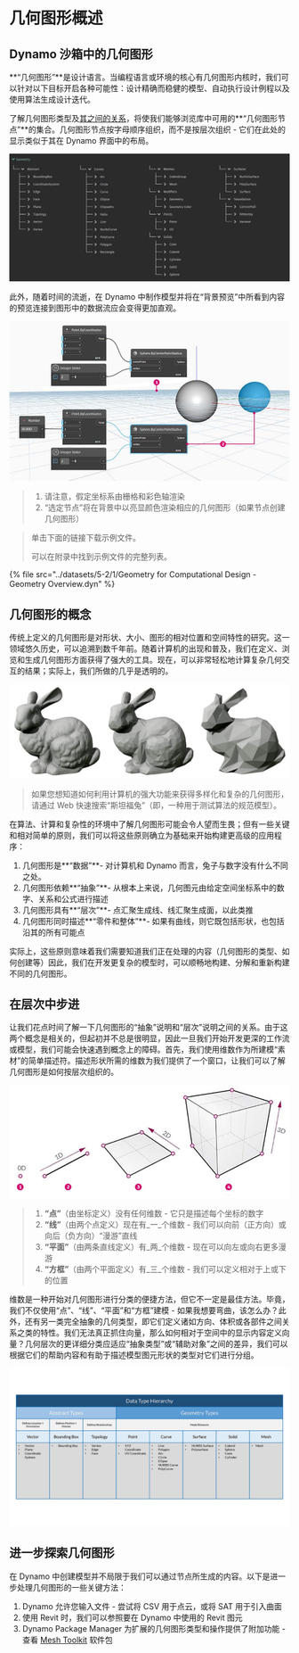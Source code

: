 # 几何图形概述

## Dynamo 沙箱中的几何图形

**“几何图形”**是设计语言。当编程语言或环境的核心有几何图形内核时，我们可以针对以下目标开启各种可能性：设计精确而稳健的模型、自动执行设计例程以及使用算法生成设计迭代。

了解几何图形类型及[其之间的关系](1-geometry-overview.md#stepping-through-the-hierarchy)，将使我们能够浏览库中可用的**“几何图形节点”**的集合。几何图形节点按字母顺序组织，而不是按层次组织 - 它们在此处的显示类似于其在 Dynamo 界面中的布局。

![](<../images/5-2/1/geometry overview - geometry in dynamo.jpg>)

此外，随着时间的流逝，在 Dynamo 中制作模型并将在“背景预览”中所看到内容的预览连接到图形中的数据流应会变得更加直观。

![](<../images/5-2/1/Geometry for Computational Design - Overview.jpg>)

> 1. 请注意，假定坐标系由栅格和彩色轴渲染
> 2. “选定节点”将在背景中以亮显颜色渲染相应的几何图形（如果节点创建几何图形）

> 单击下面的链接下载示例文件。
>
> 可以在附录中找到示例文件的完整列表。

{% file src="../datasets/5-2/1/Geometry for Computational Design - Geometry Overview.dyn" %}

## 几何图形的概念

传统上定义的几何图形是对形状、大小、图形的相对位置和空间特性的研究。这一领域悠久历史，可以追溯到数千年前。随着计算机的出现和普及，我们在定义、浏览和生成几何图形方面获得了强大的工具。现在，可以非常轻松地计算复杂几何交互的结果；实际上，我们所做的几乎是透明的。

![斯坦福兔](../images/5-2/1/StanfordBunny.jpg)

> 如果您想知道如何利用计算机的强大功能来获得多样化和复杂的几何图形，请通过 Web 快速搜索“斯坦福兔”（即，一种用于测试算法的规范模型）。

在算法、计算和复杂性的环境中了解几何图形可能会令人望而生畏；但有一些关键和相对简单的原则，我们可以将这些原则确立为基础来开始构建更高级的应用程序：

1. 几何图形是**“数据”**- 对计算机和 Dynamo 而言，兔子与数字没有什么不同之处。
2. 几何图形依赖**“抽象”**- 从根本上来说，几何图元由给定空间坐标系中的数字、关系和公式进行描述
3. 几何图形具有**“层次”**- 点汇聚生成线、线汇聚生成面，以此类推
4. 几何图形同时描述**“零件和整体”**- 如果有曲线，则它既包括形状，也包括沿其的所有可能点

实际上，这些原则意味着我们需要知道我们正在处理的内容（几何图形的类型、如何创建等）因此，我们在开发更复杂的模型时，可以顺畅地构建、分解和重新构建不同的几何图形。

## 在层次中步进

让我们花点时间了解一下几何图形的“抽象”说明和“层次”说明之间的关系。由于这两个概念是相关的，但起初并不总是很明显，因此一旦我们开始开发更深的工作流或模型，我们可能会快速遇到概念上的障碍。首先，我们使用维数作为所建模“素材”的简单描述符。描述形状所需的维数为我们提供了一个窗口，让我们可以了解几何图形是如何按层次组织的。

![计算几何图形](../images/5-2/1/GeometryDimensionality.jpg)

> 1. **“点”**（由坐标定义）没有任何维数 - 它只是描述每个坐标的数字
> 2. **“线”**（由两个点定义）现在有_一_个维数 - 我们可以向前（正方向）或向后（负方向）“漫游”直线
> 3. **“平面”**（由两条直线定义）有_两_个维数 - 现在可以向左或向右更多漫游
> 4. **“方框”**（由两个平面定义）有_三_个维数 - 我们可以定义相对于上或下的位置

维数是一种开始对几何图形进行分类的便捷方法，但它不一定是最佳方法。毕竟，我们不仅使用“点”、“线”、“平面”和“方框”建模 - 如果我想要弯曲，该怎么办？此外，还有另一类完全抽象的几何类型，即它们定义诸如方向、体积或各部件之间关系之类的特性。我们无法真正抓住向量，那么如何相对于空间中的显示内容定义向量？几何层次的更详细分类应适应“抽象类型”或“辅助对象”之间的差异，我们可以根据它们的帮助内容和有助于描述模型图元形状的类型对它们进行分组。

![几何图形层次](../images/5-2/1/GeometryHierarchy.jpg)

## 进一步探索几何图形

在 Dynamo 中创建模型并不局限于我们可以通过节点所生成的内容。以下是进一步处理几何图形的一些关键方法：

1. Dynamo 允许您输入文件 - 尝试将 CSV 用于点云，或将 SAT 用于引入曲面
2. 使用 Revit 时，我们可以参照要在 Dynamo 中使用的 Revit 图元
3. Dynamo Package Manager 为扩展的几何图形类型和操作提供了附加功能 - 查看 [Mesh Toolkit](https://github.com/DynamoDS/Dynamo/wiki/Dynamo-Mesh-Toolkit) 软件包
